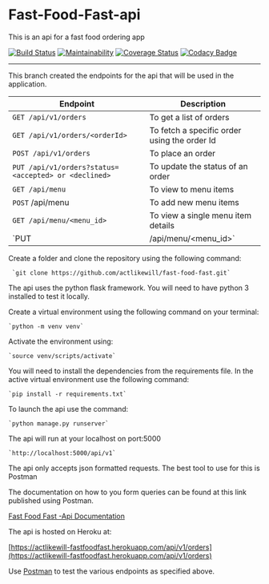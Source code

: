# Fast-Food-Fast-api
This is an api for a fast food ordering app


[![Build Status](https://travis-ci.com/actlikewill/fast-food-fast.svg?branch=api%2Fv1)](https://travis-ci.com/actlikewill/fast-food-fast) [![Maintainability](https://api.codeclimate.com/v1/badges/e2cd1d58017013479dbe/maintainability)](https://codeclimate.com/github/actlikewill/fast-food-fast/maintainability) [![Coverage Status](https://coveralls.io/repos/github/actlikewill/fast-food-fast/badge.svg?branch=api%2Fv1)](https://coveralls.io/github/actlikewill/fast-food-fast?branch=api%2Fv1) [![Codacy Badge](https://api.codacy.com/project/badge/Grade/5e56bbfcb29341d185ae034e743654da)](https://www.codacy.com/app/actlikewill/fast-food-fast?utm_source=github.com&amp;utm_medium=referral&amp;utm_content=actlikewill/fast-food-fast&amp;utm_campaign=Badge_Grade)



<hr>

This branch created the endpoints for the api that will be used in the application.


| Endpoint  | Description |
| ------------- | ------------- |
| `GET /api/v1/orders` | To get a list of orders |
| `GET /api/v1/orders/<orderId>`|To fetch a specific order using the order Id |
| `POST /api/v1/orders` | To place an order  |
| `PUT /api/v1/orders?status=<accepted> or <declined>`| To update the status of an order  |
|`GET /api/menu`| To view to menu items |
|`POST` /api/menu | To add new menu items |
|`GET /api/menu/<menu_id>`| To view a single menu item details |
|`PUT| /api/menu/<menu_id>`|


Create a folder and clone the repository using the following command:

     `git clone https://github.com/actlikewill/fast-food-fast.git`


The api uses the python flask framework. You will need to have python 3 installed to test it locally.

Create a virtual environment using the following command on your terminal:

    `python -m venv venv`

Activate the environment using:
    
    `source venv/scripts/activate`

You will need to install the dependencies from the requirements file. 
In the active virtual environment use the following command:

    `pip install -r requirements.txt`

To launch the api use the command:

    `python manage.py runserver`

The api will run at your localhost on port:5000

    `http://localhost:5000/api/v1`

The api only accepts json formatted requests. The best tool to use for this is Postman

The documentation on how to you form queries can be found at this link published using Postman.

[Fast Food Fast -Api Documentation](https://documenter.getpostman.com/view/5281813/RWaRM5Ph)

 The api is hosted on Heroku at:
 
 [https://actlikewill-fastfoodfast.herokuapp.com/api/v1/orders](https://actlikewill-fastfoodfast.herokuapp.com/api/v1/orders)
 
 Use [Postman](https://www.getpostman.com/) to test the various endpoints as specified above.
